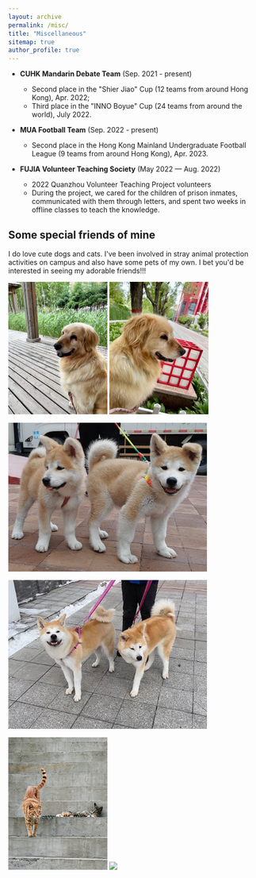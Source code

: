 ```yaml
---
layout: archive
permalink: /misc/
title: "Miscellaneous"
sitemap: true
author_profile: true
---
```


* **CUHK Mandarin Debate Team** (Sep. 2021 - present)
  * Second place in the "Shier Jiao" Cup (12 teams from around Hong Kong), Apr. 2022;
  * Third place in the "INNO Boyue" Cup (24 teams from around the world), July 2022.

* **MUA Football Team** (Sep. 2022 - present)
  * Second place in the Hong Kong Mainland Undergraduate Football League (9 teams from around Hong Kong), Apr. 2023.

* **FUJIA Volunteer Teaching Society** (May 2022 — Aug. 2022)
  * 2022 Quanzhou Volunteer Teaching Project volunteers
  * During the project, we cared for the children of prison inmates, communicated with them through letters, and spent two weeks in offline classes to teach the knowledge.

## Some special friends of mine
I do love cute dogs and cats. I've been involved in stray animal protection activities on campus and also have some pets of my own. I bet you'd be interested in seeing my adorable friends!!!

<img src="../images/dog1_1.jpg" width=200 /> <img src="../images/dog1_2.jpg" width=200 /><br>

<img src="../images/dog2_1.jpg" width=401 /><br>

<img src="../images/dog2_2.jpg" width=401 /><br>

<img src="../images/cat1.1.jpg" width=200 /> <img src="../images/cat1.2.jpg" width=200 />
